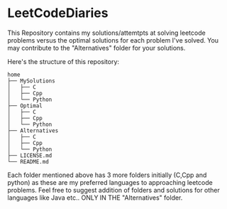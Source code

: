 # LeetCodeDiaries

This Repository contains my solutions/attemtpts at solving leetcode problems versus the optimal solutions for each problem I've solved. You may contribute to the "Alternatives" folder for your solutions.

Here's the structure of this repository:

```
home
├── MySolutions
│   ├── C
│   ├── Cpp
│   └── Python
├── Optimal
│   ├── C
│   ├── Cpp
│   └── Python
├── Alternatives
│   ├── C
│   ├── Cpp
│   └── Python
├── LICENSE.md
└── README.md
```

Each folder mentioned above has 3 more folders initially (C,Cpp and python) as these are my preferred languages to approaching leetcode problems. Feel free to suggest addition of folders and solutions for other languages like Java etc.. ONLY IN THE "Alternatives" folder. 
